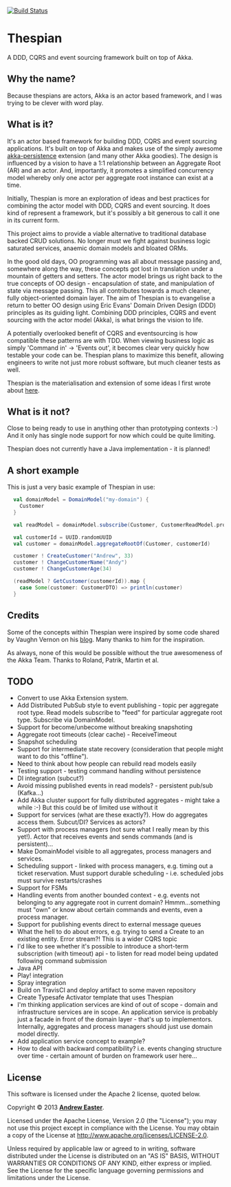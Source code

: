 [![Build Status](https://travis-ci.org/DrewEaster/thespian.png?branch=master)](https://travis-ci.org/DrewEaster/thespian)

Thespian
========

A DDD, CQRS and event sourcing framework built on top of Akka.

Why the name?
-------------

Because thespians are actors, Akka is an actor based framework, and I was trying to be clever with word play.

What is it?
-----------

It's an actor based framework for building DDD, CQRS and event sourcing applications. It's built on top of Akka and makes use of the simply awesome [akka-persistence](http://doc.akka.io/docs/akka/snapshot/scala/persistence.html) extension (and many other Akka goodies). The design is influenced by a vision to have a 1:1 relationship between an Aggregate Root (AR) and an actor. And, importantly, it promotes a simplified concurrency model whereby only one actor per aggregate root instance can exist at a time. 

Initially, Thespian is more an exploration of ideas and best practices for combining the actor model with DDD, CQRS and event sourcing. It does kind of represent a framework, but it's possibly a bit generous to call it one in its current form.

This project aims to provide a viable alternative to traditional database backed CRUD solutions. No longer must we fight against business logic saturated services, anaemic domain models and bloated ORMs.

In the good old days, OO programming was all about message passing and, somewhere along the way, these concepts got lost in translation under a mountain of getters and setters. The actor model brings us right back to the true concepts of OO design - encapsulation of state, and manipulation of state via message passing. This all contributes towards a much cleaner, fully object-oriented domain layer. The aim of Thespian is to evangelise a return to better OO design using Eric Evans' Domain Driven Design (DDD) principles as its guiding light. Combining DDD principles, CQRS and event sourcing with the actor model (Akka), is what brings the vision to life. 

A potentially overlooked benefit of CQRS and eventsourcing is how compatible these patterns are with TDD. When viewing business logic as simply 'Command in' -> 'Events out', it becomes clear very quickly how testable your code can be. Thespian plans to maximize this benefit, allowing engineers to write not just more robust software, but much cleaner tests as well.

Thespian is the materialisation and extension of some ideas I first wrote about [here](http://www.dreweaster.com/blog/2013/10/27/Akka-DDD-CQRS-Event-Sourcing-And-Me/).

What is it not?
---------------

Close to being ready to use in anything other than prototyping contexts :-) And it only has single node support for now which could be quite limiting.

Thespian does not currently have a Java implementation - it is planned!

A short example
---------------

This is just a very basic example of Thespian in use:
```scala
  val domainModel = DomainModel("my-domain") {
    Customer
  }

  val readModel = domainModel.subscribe(Customer, CustomerReadModel.props)

  val customerId = UUID.randomUUID
  val customer = domainModel.aggregateRootOf(Customer, customerId)

  customer ! CreateCustomer("Andrew", 33)
  customer ! ChangeCustomerName("Andy")
  customer ! ChangeCustomerAge(34)

  (readModel ? GetCustomer(customerId)).map {
    case Some(customer: CustomerDTO) => println(customer)
  }
```
Credits
-------

Some of the concepts within Thespian were inspired by some code shared by Vaughn Vernon on his [blog](http://vaughnvernon.co). Many thanks to him for the inspiration.

As always, none of this would be possible without the true awesomeness of the Akka Team. Thanks to Roland, Patrik, Martin et al.

TODO
----

* Convert to use Akka Extension system.
* Add Distributed PubSub style to event publishing - topic per aggregate root type. Read models subscribe to "feed" for particular aggregate root type. Subscribe via DomainModel.
* Support for become/unbecome without breaking snapshoting
* Aggregate root timeouts (clear cache) - ReceiveTimeout
* Snapshot scheduling
* Support for intermediate state recovery (consideration that people might want to do this "offline").
* Need to think about how people can rebuild read models easily
* Testing support - testing command handling without persistence
* DI integration (subcut?)
* Avoid missing published events in read models? - persistent pub/sub (Kafka...)
* Add Akka cluster support for fully distributed aggregates - might take a while :-) But this could be of limited use without it
* Support for services (what are these exactly?). How do aggregates access them. Subcut/DI? Services as actors?
* Support with process managers (not sure what I really mean by this yet!). Actor that receives events and sends commands (and is persistent)...
* Make DomainModel visible to all aggregates, process managers and services.
* Scheduling support - linked with process managers, e.g. timing out a ticket reservation. Must support durable scheduling - i.e. scheduled jobs must survive restarts/crashes
* Support for FSMs
* Handling events from another bounded context - e.g. events not belonging to any aggregate root in current domain? Hmmm...something must "own" or know about certain commands and events, even a process manager.
* Support for publishing events direct to external message queues
* What the hell to do about errors, e.g. trying to send a Create to an existing entity. Error stream?! This is a wider CQRS topic
* I'd like to see whether it's possible to introduce a short-term subscription (with timeout) api - to listen for read model being updated following command submission
* Java API
* Play! integration
* Spray integration
* Build on TravisCI and deploy artifact to some maven repository
* Create Typesafe Activator template that uses Thespian
* I'm thinking application services are kind of out of scope - domain and infrastructure services are in scope. An application service is probably just a facade in front of the domain layer - that's up to implementors. Internally, aggregates and process managers should just use domain model directly.
* Add application service concept to example?
* How to deal with backward compatibility? i.e. events changing structure over time - certain amount of burden on framework user here...

License
-------

This software is licensed under the Apache 2 license, quoted below.

Copyright &copy; 2013 **[Andrew Easter](http://www.dreweaster.com/)**.

Licensed under the Apache License, Version 2.0 (the "License"); you may not use this project except in compliance with the License. You may obtain a copy of the License at http://www.apache.org/licenses/LICENSE-2.0.

Unless required by applicable law or agreed to in writing, software distributed under the License is distributed on an "AS IS" BASIS, WITHOUT WARRANTIES OR CONDITIONS OF ANY KIND, either express or implied. See the License for the specific language governing permissions and limitations under the License.

